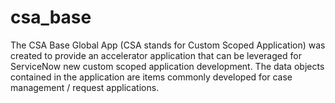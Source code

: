 # csa_base

The CSA Base Global App (CSA stands for Custom Scoped Application) was created to provide an accelerator application that can be leveraged for ServiceNow new custom scoped application development. The data objects contained in the application are items commonly developed for case management / request applications.
